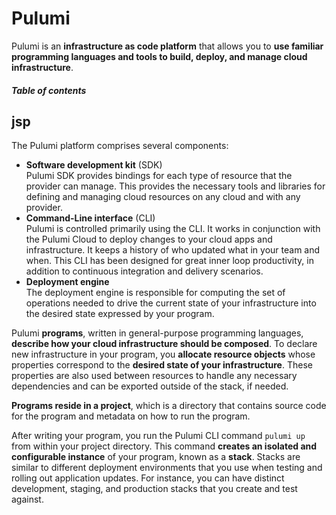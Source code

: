 [//]: # (TITLE Pulumi)
[//]: # (ENDPOINT /pulumi)
[//]: # (PRIORITY 4)

# Pulumi

Pulumi is an **infrastructure as code platform** that allows you to **use familiar programming languages and tools to build, deploy, and manage cloud infrastructure**.

<!-- markdown-toc start - Don't edit this section. Run M-x markdown-toc-refresh-toc -->
##### Table of contents

<!-- markdown-toc end -->

## jsp

The Pulumi platform comprises several components:

- **Software development kit** (SDK)<br>Pulumi SDK provides bindings for each type of resource that the provider can manage. This provides the necessary tools and libraries for defining and managing cloud resources on any cloud and with any provider.
- **Command-Line interface** (CLI)<br>Pulumi is controlled primarily using the CLI. It works in conjunction with the Pulumi Cloud to deploy changes to your cloud apps and infrastructure. It keeps a history of who updated what in your team and when. This CLI has been designed for great inner loop productivity, in addition to continuous integration and delivery scenarios.
- **Deployment engine**<br>The deployment engine is responsible for computing the set of operations needed to drive the current state of your infrastructure into the desired state expressed by your program.

Pulumi **programs**, written in general-purpose programming languages, **describe how your cloud infrastructure should be composed**. To declare new infrastructure in your program, you **allocate resource objects** whose properties correspond to the **desired state of your infrastructure**. These properties are also used between resources to handle any necessary dependencies and can be exported outside of the stack, if needed.

**Programs reside in a project**, which is a directory that contains source code for the program and metadata on how to run the program.

After writing your program, you run the Pulumi CLI command `pulumi up` from within your project directory. This command **creates an isolated and configurable instance** of your program, known as a **stack**. Stacks are similar to different deployment environments that you use when testing and rolling out application updates. For instance, you can have distinct development, staging, and production stacks that you create and test against.
